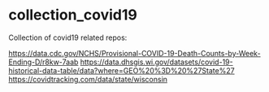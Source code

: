 # collection_covid19
Collection of covid19 related repos:

https://data.cdc.gov/NCHS/Provisional-COVID-19-Death-Counts-by-Week-Ending-D/r8kw-7aab
https://data.dhsgis.wi.gov/datasets/covid-19-historical-data-table/data?where=GEO%20%3D%20%27State%27
https://covidtracking.com/data/state/wisconsin
